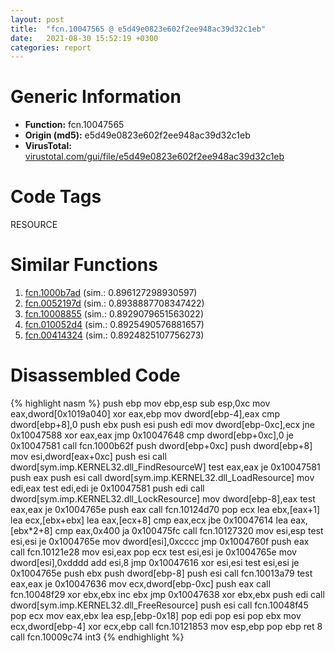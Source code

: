 ```yaml
---
layout: post
title:  "fcn.10047565 @ e5d49e0823e602f2ee948ac39d32c1eb"
date:   2021-08-30 15:52:19 +0300
categories: report
---
```


# Generic Information
- **Function:** fcn.10047565
- **Origin (md5):** e5d49e0823e602f2ee948ac39d32c1eb
- **VirusTotal:** [virustotal.com/gui/file/e5d49e0823e602f2ee948ac39d32c1eb][virustotal_ref]

# Code Tags
<span class="tag" id="RESOURCE">RESOURCE</span>


# Similar Functions

1. [fcn.1000b7ad][similar_1_ref] (sim.: 0.896127298930597)
2. [fcn.0052197d][similar_2_ref] (sim.: 0.8938887708347422)
3. [fcn.10008855][similar_3_ref] (sim.: 0.8929079651563022)
4. [fcn.010052d4][similar_4_ref] (sim.: 0.8925490576881657)
5. [fcn.00414324][similar_5_ref] (sim.: 0.8924825107756273)


# Disassembled Code

{% highlight nasm %}
push ebp
mov ebp,esp
sub esp,0xc
mov eax,dword[0x1019a040]
xor eax,ebp
mov dword[ebp-4],eax
cmp dword[ebp+8],0
push ebx
push esi
push edi
mov dword[ebp-0xc],ecx
jne 0x10047588
xor eax,eax
jmp 0x10047648
cmp dword[ebp+0xc],0
je 0x10047581
call fcn.1000b62f
push dword[ebp+0xc]
push dword[ebp+8]
mov esi,dword[eax+0xc]
push esi
call dword[sym.imp.KERNEL32.dll_FindResourceW]
test eax,eax
je 0x10047581
push eax
push esi
call dword[sym.imp.KERNEL32.dll_LoadResource]
mov edi,eax
test edi,edi
je 0x10047581
push edi
call dword[sym.imp.KERNEL32.dll_LockResource]
mov dword[ebp-8],eax
test eax,eax
je 0x1004765e
push eax
call fcn.10124d70
pop ecx
lea ebx,[eax+1]
lea ecx,[ebx+ebx]
lea eax,[ecx+8]
cmp eax,ecx
jbe 0x10047614
lea eax,[ebx*2+8]
cmp eax,0x400
ja 0x100475fc
call fcn.10127320
mov esi,esp
test esi,esi
je 0x1004765e
mov dword[esi],0xcccc
jmp 0x1004760f
push eax
call fcn.10121e28
mov esi,eax
pop ecx
test esi,esi
je 0x1004765e
mov dword[esi],0xdddd
add esi,8
jmp 0x10047616
xor esi,esi
test esi,esi
je 0x1004765e
push ebx
push dword[ebp-8]
push esi
call fcn.10013a79
test eax,eax
je 0x10047636
mov ecx,dword[ebp-0xc]
push eax
call fcn.10048f29
xor ebx,ebx
inc ebx
jmp 0x10047638
xor ebx,ebx
push edi
call dword[sym.imp.KERNEL32.dll_FreeResource]
push esi
call fcn.10048f45
pop ecx
mov eax,ebx
lea esp,[ebp-0x18]
pop edi
pop esi
pop ebx
mov ecx,dword[ebp-4]
xor ecx,ebp
call fcn.10121853
mov esp,ebp
pop ebp
ret 8
call fcn.10009c74
int3 
{% endhighlight %}


[similar_1_ref]: /report/fcn.1000b7ad@e5d49e0823e602f2ee948ac39d32c1eb
[similar_2_ref]: /report/fcn.0052197d@9c2b894b84f59672d8be2e984066f76f
[similar_3_ref]: /report/fcn.10008855@e5d49e0823e602f2ee948ac39d32c1eb
[similar_4_ref]: /report/fcn.010052d4@7be42d186738ec1816397d616de2cb9d
[similar_5_ref]: /report/fcn.00414324@152885a790b99953ce23874f0947b7bd
[virustotal_ref]: https://www.virustotal.com/gui/file/e5d49e0823e602f2ee948ac39d32c1eb